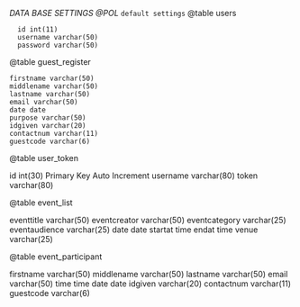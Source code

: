 *DATA BASE SETTINGS @POL*
`default settings`
@table
  users

      id int(11)
      username varchar(50)
      password varchar(50)



@table
  guest_register

    firstname varchar(50)
    middlename varchar(50)
    lastname varchar(50)
    email varchar(50)
    date date
    purpose varchar(50)
    idgiven varchar(20)
    contactnum varchar(11)
    guestcode varchar(6)


@table
  user_token

  id int(30) Primary Key Auto Increment
  username varchar(80)
  token varchar(80)

<!-- events -->
@table
  event_list

  eventtitle varchar(50)
  eventcreator varchar(50)
  eventcategory varchar(25)
  eventaudience varchar(25)
  date date
  startat time
  endat time
  venue varchar(25)

@table
  event_participant

  firstname varchar(50)
  middlename varchar(50)
  lastname varchar(50)
  email varchar(50)
  time time
  date date
  idgiven varchar(20)
  contactnum varchar(11)
  guestcode varchar(6)
